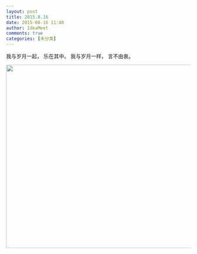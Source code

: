 ```yaml
---
layout: post
title: 2015.8.16
date: 2015-08-16 11:40
author: IdeaMeet
comments: true
categories: [未分类]
---
```

我与岁月一起，
乐在其中。
我与岁月一样，
言不由衷。

<img class="aligncenter" title="tc" src="http://ww1.sinaimg.cn/mw690/75a8adb7jw1ev4ay3zis4j20gf0dwn47.jpg" alt="" width="591" height="500" />
